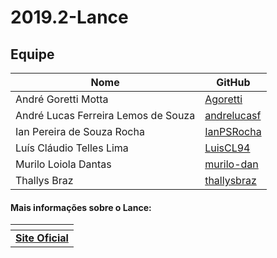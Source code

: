 # 2019.2-Lance

## Equipe

| Nome                          | GitHub |
|-------------------------------|------------|
| André Goretti Motta | [Agoretti](https://github.com/Agoretti) |
| André Lucas Ferreira Lemos de Souza | [andrelucasf](https://github.com/andrelucasf) |
| Ian Pereira de Souza Rocha | [IanPSRocha](https://github.com/IanPSRocha) |
| Luís Cláudio Telles Lima | [LuisCL94](https://github.com/LuisCL94) |
| Murilo Loiola Dantas | [murilo-dan](https://github.com/murilo-dan) |
| Thallys Braz | [thallysbraz](https://github.com/thallysbraz) |

#### Mais informações sobre o Lance:

| <!-- --> |
|:---:|
|[**Site Oficial**](https://www.lance.com.br)|
